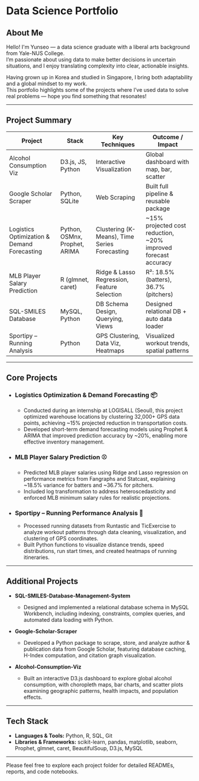 # Data Science Portfolio

## About Me

Hello! I'm Yunseo — a data science graduate with a liberal arts background from Yale-NUS College.  
I’m passionate about using data to make better decisions in uncertain situations, and I enjoy translating complexity into clear, actionable insights.

Having grown up in Korea and studied in Singapore, I bring both adaptability and a global mindset to my work.  
This portfolio highlights some of the projects where I’ve used data to solve real problems — hope you find something that resonates!


---

## Project Summary

| Project                          | Stack             | Key Techniques                         | Outcome / Impact                           |
|----------------------------------|-------------------|----------------------------------------|--------------------------------------------|
| Alcohol Consumption Viz        | D3.js, JS, Python | Interactive Visualization              | Global dashboard with map, bar, scatter    |
| Google Scholar Scraper       | Python, SQLite    | Web Scraping | Built full pipeline & reusable package     |
| Logistics Optimization & Demand Forecasting  | Python, OSMnx, Prophet, ARIMA | Clustering (K-Means), Time Series Forecasting | ~15% projected cost reduction, ~20% improved forecast accuracy |
| MLB Player Salary Prediction    | R (glmnet, caret) | Ridge & Lasso Regression, Feature Selection | R²: 18.5% (batters), 36.7% (pitchers)      |
| SQL-SMILES Database    | MySQL, Python     | DB Schema Design, Querying, Views      | Designed relational DB + auto data loader  |
| Sportipy – Running Analysis     | Python            | GPS Clustering, Data Viz, Heatmaps     | Visualized workout trends, spatial patterns |

---

## Core Projects

- ### Logistics Optimization & Demand Forecasting 📦 
  - Conducted during an internship at LOGISALL (Seoul), this project optimized warehouse locations by clustering 32,000+ GPS data    points, achieving ~15% projected reduction in transportation costs.  
  - Developed short-term demand forecasting models using Prophet & ARIMA that improved prediction accuracy by ~20%, enabling more    effective inventory management.

- ### MLB Player Salary Prediction ⚾ 
  - Predicted MLB player salaries using Ridge and Lasso regression on performance metrics from Fangraphs and Statcast, explaining    ~18.5% variance for batters and ~36.7% for pitchers.  
  - Included log transformation to address heteroscedasticity and enforced MLB minimum salary rules for realistic projections.

- ### Sportipy – Running Performance Analysis 🏃
  - Processed running datasets from Runtastic and TicExercise to analyze workout patterns through data cleaning, visualization,      and clustering of GPS coordinates.  
  - Built Python functions to visualize distance trends, speed distributions, run start times, and created heatmaps of running       itineraries.

---

## Additional Projects

- **SQL-SMILES-Database-Management-System**  
  - Designed and implemented a relational database schema in MySQL Workbench, including indexing, constraints, complex queries,     and automated data loading with Python.

- **Google-Scholar-Scraper**  
  - Developed a Python package to scrape, store, and analyze author & publication data from Google Scholar, featuring database caching, H-Index computation, and citation graph visualization.

- **Alcohol-Consumption-Viz**  
  - Built an interactive D3.js dashboard to explore global alcohol consumption, with choropleth maps, bar charts, and scatter plots examining geographic patterns, health impacts, and population effects.

---

## Tech Stack

- **Languages & Tools:** Python, R, SQL, Git
- **Libraries & Frameworks:** scikit-learn, pandas, matplotlib, seaborn, Prophet, glmnet, caret, BeautifulSoup, D3.js, MySQL

---

Please feel free to explore each project folder for detailed READMEs, reports, and code notebooks.  
